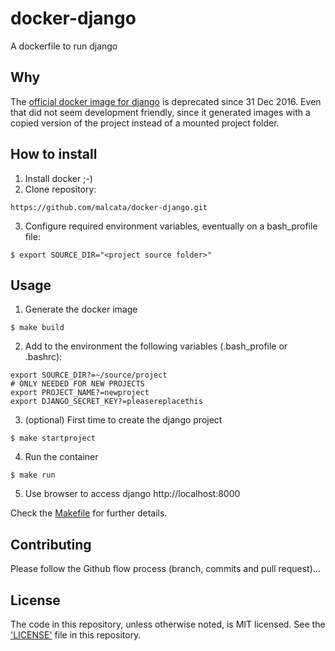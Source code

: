 # docker-django
A dockerfile to run django

## Why
The [official docker image for django](https://hub.docker.com/_/django/) is deprecated since 31 Dec 2016. Even that did not seem development friendly, since it generated images with a copied version of the project instead of a mounted project folder.

## How to install

1. Install docker ;-)
2. Clone repository:
```shell
https://github.com/malcata/docker-django.git
```
3. Configure required environment variables, eventually on a bash_profile file:
```shell
$ export SOURCE_DIR="<project source folder>"
```

## Usage

1. Generate the docker image
```shell
$ make build
```
2. Add to the environment the following variables (.bash_profile or .bashrc):
```shell
export SOURCE_DIR?=~/source/project
# ONLY NEEDED FOR NEW PROJECTS
export PROJECT_NAME?=newproject
export DJANGO_SECRET_KEY?=pleasereplacethis
```

3. (optional) First time to create the django project
```shell
$ make startproject
```
4. Run the container
```shell
$ make run
```
5. Use browser to access django http://localhost:8000

Check the [Makefile](Makefile) for further details.


## Contributing

Please follow the Github flow process (branch, commits and pull request)...


## License

The code in this repository, unless otherwise noted, is MIT licensed. See the ['LICENSE'](LICENSE) file in this repository.


